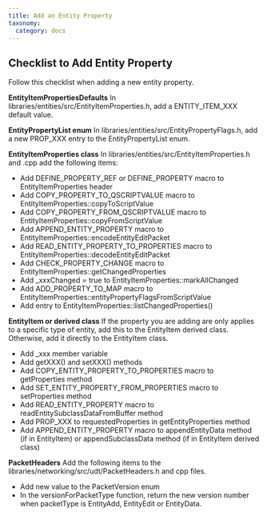 ```yaml
---
title: Add an Entity Property
taxonomy:
  category: docs
---
```


## Checklist to Add Entity Property

Follow this checklist when adding a new entity property.

**EntityItemPropertiesDefaults**
In libraries/entities/src/EntityItemProperties.h, add a ENTITY_ITEM_XXX default value.

**EntityPropertyList enum**
In libraries/entities/src/EntityPropertyFlags.h, add a new PROP_XXX entry to the EntityPropertyList enum.

**EntityItemProperties class**
In libraries/entities/src/EntityItemProperties.h and .cpp add the following items:
* Add DEFINE_PROPERTY_REF or DEFINE_PROPERTY macro to EntityItemProperties header
* Add COPY_PROPERTY_TO_QSCRIPTVALUE macro to EntityItemProperties::copyToScriptValue
* Add COPY_PROPERTY_FROM_QSCRIPTVALUE macro to EntityItemProperties::copyFromScriptValue
* Add APPEND_ENTITY_PROPERTY macro to EntityItemProperties::encodeEntityEditPacket
* Add READ_ENTITY_PROPERTY_TO_PROPERTIES macro to EntityItemProperties::decodeEntityEditPacket
* Add CHECK_PROPERTY_CHANGE macro to EntityItemProperties::getChangedProperties
* Add _xxxChanged = true to EntityItemProperties::markAllChanged
* Add ADD_PROPERTY_TO_MAP macro to EntityItemProperties::entityPropertyFlagsFromScriptValue
* Add entry to EntityItemProperties::listChangedProperties()

**EntityItem or derived class**
If the property you are adding are only applies to a specific type of entity, add this to the EntityItem derived class.  Otherwise, add it directly to the EntityItem class.
* Add _xxx member variable
* Add getXXX() and setXXX() methods
* Add COPY_ENTITY_PROPERTY_TO_PROPERTIES macro to getProperties method
* Add SET_ENTITY_PROPERTY_FROM_PROPERTIES macro to setProperties method
* Add READ_ENTITY_PROPERTY macro to readEntitySubclassDataFromBuffer method
* Add PROP_XXX to requestedProperties in getEntityProperties method
* Add APPEND_ENTITY_PROPERTY macro to appendEntityData method (if in EntityItem) or appendSubclassData method (if in EntityItem derived class)

**PacketHeaders**
Add the following items to the libraries/networking/src/udt/PacketHeaders.h and cpp files.
* Add new value to the PacketVersion enum
* In the versionForPacketType function, return the new version number when packetType is EntityAdd, EntityEdit or EntityData.
